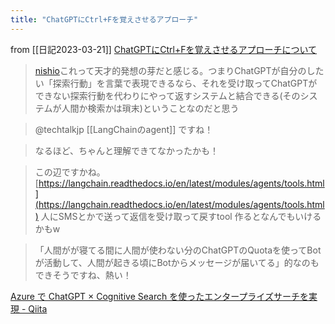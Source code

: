 ```yaml
---
title: "ChatGPTにCtrl+Fを覚えさせるアプローチ"
---
```


from [[日記2023-03-21]]
[ChatGPTにCtrl+Fを覚えさせるアプローチについて](https://zenn.dev/qwegat/articles/4fb99ad25f3f36)

> [nishio](https://twitter.com/nishio/status/1638018805430640640)これって天才的発想の芽だと感じる。つまりChatGPTが自分のしたい「探索行動」を言葉で表現できるなら、それを受け取ってChatGPTができない探索行動を代わりにやって返すシステムと結合できる(そのシステムが人間か検索かは瑣末)ということなのだと思う

>  @techtalkjp
>  [[LangChainのagent]] ですね！

>  なるほど、ちゃんと理解できてなかったかも！

>  この辺ですかね。
>  [https://langchain.readthedocs.io/en/latest/modules/agents/tools.html](https://langchain.readthedocs.io/en/latest/modules/agents/tools.html)
>  人にSMSとかで送って返信を受け取って戻すtool 作るとなんでもいけるかもw

>  「人間がが寝てる間に人間が使わない分のChatGPTのQuotaを使ってBotが活動して、人間が起きる頃にBotからメッセージが届いてる」的なのもできそうですね、熱い！


[Azure で ChatGPT × Cognitive Search を使ったエンタープライズサーチを実現 - Qiita](https://qiita.com/nohanaga/items/803c09b5a3a4e2d1776f)

